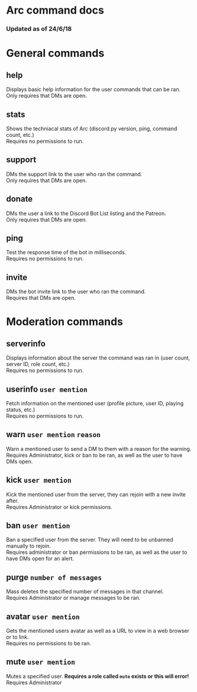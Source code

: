 # Arc command docs
### Updated as of 24/6/18  

# General commands  
## help
Displays basic help information for the user commands that can be ran.  
Only requires that DMs are open.  
## stats
Shows the techniacal stats of Arc (discord.py version, ping, command count, etc.)  
Requires no permissions to run.  
## support  
DMs the support link to the user who ran the command.  
Only requires that DMs are open.  
## donate  
DMs the user a link to the Discord Bot List listing and the Patreon.  
Only requires that DMs are open.  
## ping
Test the response time of the bot in milliseconds.  
Requires no permissions to run.
## invite
DMs the bot invite link to the user who ran the command.  
Requires that DMs are open.
# Moderation commands
## serverinfo  
Displays information about the server the command was ran in (user count, server ID, role count, etc.)  
Requires no permissions to run.
## userinfo `user mention`  
Fetch information on the mentioned user (profile picture, user ID, playing status, etc.)  
Requires no permissions to run.
## warn `user mention` `reason`  
Warn a mentioned user to send a DM to them with a reason for the warning.
Requires Administrator, kick or ban to be ran, as well as the user to have DMs open.
## kick `user mention`
Kick the mentioned user from the server, they can rejoin with a new invite after.  
Requires Administrator or kick permissions.  
## ban `user mention`  
Ban a specified user from the server. They will need to be unbanned manually to rejoin.  
Requires administrator or ban permissions to be ran, as well as the user to have DMs open for an alert.  
## purge `number of messages`  
Mass deletes the specified number of messages in that channel.  
Requires Administrator or manage messages to be ran.  
## avatar `user mention`  
Gets the mentioned users avatar as well as a URL to view in a web browser or to link.  
Requires no permissions to be ran.  
## mute `user mention`  
Mutes a specified user. **Requires a role called `mute` exists or this will error!**  
Requires Administrator
